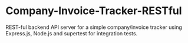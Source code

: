 # Company-Invoice-Tracker-RESTful

REST-ful backend API server for a simple company/invoice tracker using Express.js, Node.js and supertest for integration tests.
